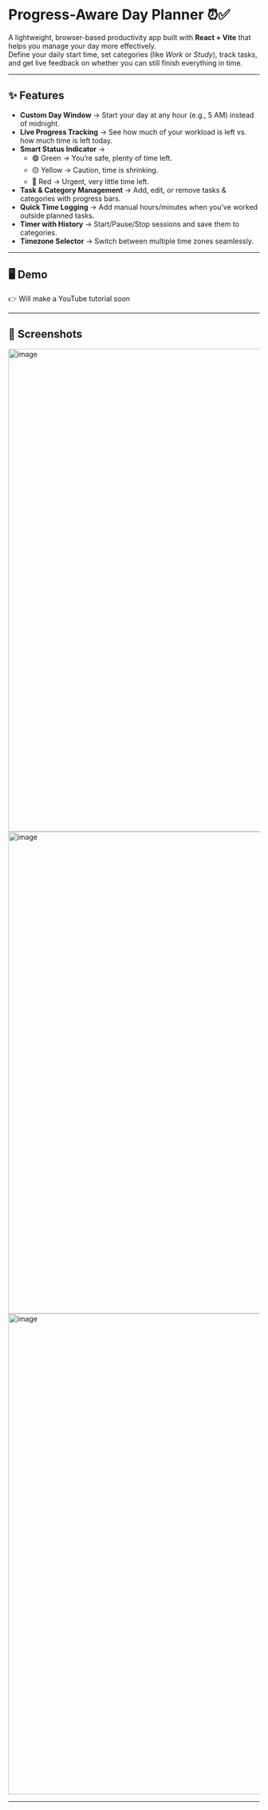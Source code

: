 # Progress-Aware Day Planner ⏰✅

A lightweight, browser-based productivity app built with **React + Vite** that helps you manage your day more effectively.  
Define your daily start time, set categories (like *Work* or *Study*), track tasks, and get live feedback on whether you can still finish everything in time.

---

## ✨ Features

- **Custom Day Window** → Start your day at any hour (e.g., 5 AM) instead of midnight.  
- **Live Progress Tracking** → See how much of your workload is left vs. how much time is left today.  
- **Smart Status Indicator** →  
  - 🟢 Green → You’re safe, plenty of time left.  
  - 🟡 Yellow → Caution, time is shrinking.  
  - 🔴 Red → Urgent, very little time left.  
- **Task & Category Management** → Add, edit, or remove tasks & categories with progress bars.  
- **Quick Time Logging** → Add manual hours/minutes when you’ve worked outside planned tasks.  
- **Timer with History** → Start/Pause/Stop sessions and save them to categories.  
- **Timezone Selector** → Switch between multiple time zones seamlessly.
  
---

## 🖥️ Demo

👉 Will make a YouTube tutorial soon

---

## 📸 Screenshots

<img width="1903" height="965" alt="image" src="https://github.com/user-attachments/assets/0c5be5ad-dd00-46d2-af33-06b34331bb1f" />

<img width="1904" height="963" alt="image" src="https://github.com/user-attachments/assets/afa1b9a4-320f-4baf-b62b-ad20245f247d" />

<img width="1904" height="961" alt="image" src="https://github.com/user-attachments/assets/df9f9f69-3477-41c1-b3f4-a9ddfe9b9e78" />

---
